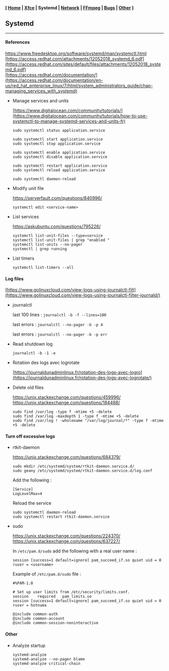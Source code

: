 <link href="style.css" rel="stylesheet"></link>

**[ [Home](00-Home.html) | [Xfce](05-Xfce.html) | Systemd | [Network](15-Network.html) | [FFmpeg](20-FFmpeg.html) | [Bugs](25-Bugs.html) | [Other](99-Other.html) ]**

## Systemd

---

#### References

https://www.freedesktop.org/software/systemd/man/systemctl.html  
[https://access.redhat.com/attachments/12052018_systemd_6.pdf](https://access.redhat.com/sites/default/files/attachments/12052018_systemd_6.pdf)  
[https://access.redhat.com/documentation/](https://access.redhat.com/documentation/en-us/red_hat_enterprise_linux/7/html/system_administrators_guide/chap-managing_services_with_systemd)  

* Manage services and units
    
    [https://www.digitalocean.com/community/tutorials/](https://www.digitalocean.com/community/tutorials/how-to-use-systemctl-to-manage-systemd-services-and-units-fr)  
    
    `sudo systemctl status application.service`
    
    ```
    sudo systemctl start application.service
    sudo systemctl stop application.service
    ```
    
    ```
    sudo systemctl enable application.service
    sudo systemctl disable application.service
    ```
    
    ```
    sudo systemctl restart application.service
    sudo systemctl reload application.service
    ```

    `sudo systemctl daemon-reload`

* Modify unit file
    
    https://serverfault.com/questions/840996/  
    
    `systemctl edit <service-name>`

* List services
    
    https://askubuntu.com/questions/795226/  
    
    ```
    systemctl list-unit-files --type=service
    systemctl list-unit-files | grep "enabled "
    systemctl list-units --no-pager
    systemctl | grep running
    ```
    
* List timers
    
    ```
    systemctl list-timers --all
    ```


#### Log files

[https://www.golinuxcloud.com/view-logs-using-journalctl-filt](https://www.golinuxcloud.com/view-logs-using-journalctl-filter-journald/)

* journalctl
    
    last 100 lines : `journalctl -b -f --lines=100`
    
    last errors : `journalctl --no-pager -b -p 4`

    last errors : `journalctl --no-pager -b -p err`
    
* Read shutdown log

    `journalctl -b -1 -e`
    
* Rotation des logs avec logrotate
    
    [https://journaldunadminlinux.fr/rotation-des-logs-avec-logro](https://journaldunadminlinux.fr/rotation-des-logs-avec-logrotate/)

* Delete old files
    
    https://unix.stackexchange.com/questions/459996/  
    https://unix.stackexchange.com/questions/184488/  

    ```
    sudo find /var/log -type f -mtime +5 -delete
    sudo find /var/log -maxdepth 1 -type f -mtime +5 -delete
    sudo find /var/log ! -wholename "/var/log/journal/*" -type f -mtime +5 -delete
    ```


#### <a name="disable"></a> Turn off excessive logs

* rtkit-daemon
    
    https://unix.stackexchange.com/questions/684379/  
    
    ```
    sudo mkdir /etc/systemd/system/rtkit-daemon.service.d/
    sudo geany /etc/systemd/system/rtkit-daemon.service.d/log.conf
    ```
    
    Add the following :
    
    ```
    [Service]
    LogLevelMax=4
    ```
    
    Reload the service
    
    ```
    sudo systemctl daemon-reload
    sudo systemctl restart rtkit-daemon.service
    ```

* sudo
    
    https://unix.stackexchange.com/questions/224370/  
    https://unix.stackexchange.com/questions/637227/  
    
    In `/etc/pam.d/sudo` add the following with a real user name :

    `session [success=1 default=ignore] pam_succeed_if.so quiet uid = 0 ruser = <username>`
    
    Example of `/etc/pam.d/sudo` file :
    
    ```
    #%PAM-1.0

    # Set up user limits from /etc/security/limits.conf.
    session    required   pam_limits.so
    session [success=1 default=ignore] pam_succeed_if.so quiet uid = 0 ruser = hotnuma

    @include common-auth
    @include common-account
    @include common-session-noninteractive
    ```


#### Other

* Analyze startup

    ```
    systemd-analyze
    systemd-analyze --no-pager blame
    systemd-analyze critical-chain
    ```

